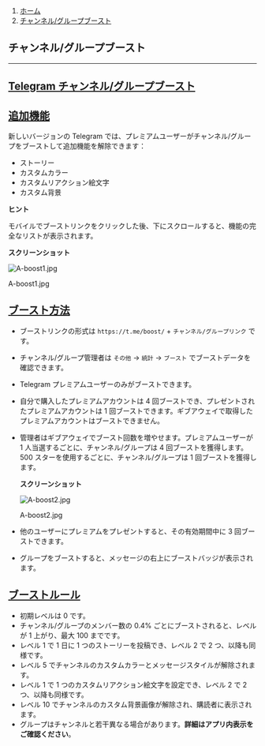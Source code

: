 1. [ホーム](https://tgnav.github.io/tgwiki/)
2. [チャンネル/グループブースト](https://tgnav.github.io/tgwiki/boost.html)

## チャンネル/グループブースト

---

## [Telegram チャンネル/グループブースト](#telegram-チャンネル-グループブースト)

## [追加機能](#追加機能)

新しいバージョンの Telegram では、プレミアムユーザーがチャンネル/グループをブーストして追加機能を解除できます：

- ストーリー
- カスタムカラー
- カスタムリアクション絵文字
- カスタム背景

**ヒント**

モバイルでブーストリンクをクリックした後、下にスクロールすると、機能の完全なリストが表示されます。

**スクリーンショット**

![A-boost1.jpg](https://cdn.jsdelivr.net/gh/tgwiki/images/A/boost1.jpg)

A-boost1.jpg

## [ブースト方法](#ブースト方法)

- ブーストリンクの形式は `https://t.me/boost/` + `チャンネル/グループリンク` です。
- チャンネル/グループ管理者は `その他` -> `統計` -> `ブースト` でブーストデータを確認できます。
- Telegram プレミアムユーザーのみがブーストできます。
- 自分で購入したプレミアムアカウントは 4 回ブーストでき、プレゼントされたプレミアムアカウントは 1 回ブーストできます。ギブアウェイで取得したプレミアムアカウントはブーストできません。
- 管理者はギブアウェイでブースト回数を増やせます。プレミアムユーザーが 1 人当選するごとに、チャンネル/グループは 4 回ブーストを獲得します。500 スターを使用するごとに、チャンネル/グループは 1 回ブーストを獲得します。

  **スクリーンショット**

  ![A-boost2.jpg](https://cdn.jsdelivr.net/gh/tgwiki/images/A/boost2.jpg)

  A-boost2.jpg

- 他のユーザーにプレミアムをプレゼントすると、その有効期間中に 3 回ブーストできます。
- グループをブーストすると、メッセージの右上にブーストバッジが表示されます。

## [ブーストルール](#ブーストルール)

- 初期レベルは 0 です。
- チャンネル/グループのメンバー数の 0.4% ごとにブーストされると、レベルが 1 上がり、最大 100 までです。
- レベル 1 で 1 日に 1 つのストーリーを投稿でき、レベル 2 で 2 つ、以降も同様です。
- レベル 5 でチャンネルのカスタムカラーとメッセージスタイルが解除されます。
- レベル 1 で 1 つのカスタムリアクション絵文字を設定でき、レベル 2 で 2 つ、以降も同様です。
- レベル 10 でチャンネルのカスタム背景画像が解除され、購読者に表示されます。
- グループはチャンネルと若干異なる場合があります。**詳細はアプリ内表示をご確認ください**。
